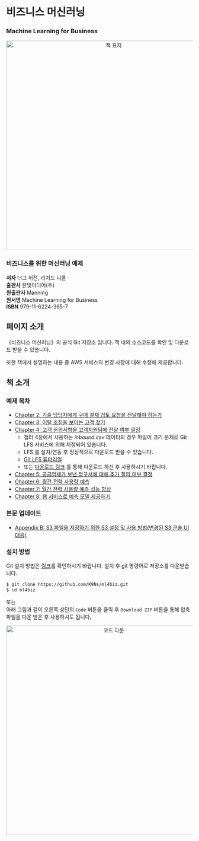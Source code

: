 # 비즈니스 머신러닝
### **Machine Learning for Business**

<p align="center">
<img width="565" alt="책 표지" src="https://user-images.githubusercontent.com/8121792/102049161-b700ea00-3e23-11eb-85c4-aa407f0af6e2.jpg">
</p>


### 비즈니스를 위한 머신러닝 예제

**저자** 더그 허전, 리처드 니콜  
**출판사** 한빛미디어(주)  
**원출판사** Manning  
**원서명** Machine Learning for Business  
**ISBN** 979-11-6224-365-7  


## 페이지 소개
《비즈니스 머신러닝》의 공식 Git 저장소 입니다. 책 내의 소스코드를 확인 및 다운로드 받을 수 있습니다.   
   
또한 책에서 설명하는 내용 중 AWS 서비스의 변경 사항에 대해 수정해 제공합니다.

## 책 소개

### 예제 목차
* [Chapter 2: 기술 담당자에게 구매 결재 검토 요청을 전달해야 하는가](/ch02)
* [Chapter 3: 이탈 조짐을 보이는 고객 찾기](/ch03)
* [Chapter 4: 고객 문의사항을 고객지원팀에 전달 여부 결정](/ch04)
  - 챕터 4장에서 사용하는 *inbound.csv* 데이터의 경우 파일이 크기 문제로 Git LFS 서비스에 의해 저장되어 있습니다.
  - LFS 를 설치/연동 후 정상적으로 다운로드 받을 수 있습니다.
  - [Git LFS 튜터리얼](https://github.com/git-lfs/git-lfs/wiki/Tutorial)
  - 또는 [다운로드 링크](https://s3.amazonaws.com/mlforbusiness/ch04/inbound.csv) 를 통해 다운로드 하신 후 사용하시기 바랍니다.
* [Chapter 5: 공급업체가 보낸 청구서에 대해 추가 질의 여부 결정](/ch05)
* [Chapter 6: 월간 전력 사용량 예측](/ch06)
* [Chapter 7: 월간 전력 사용량 예측 성능 향상](/ch07)
* [Chapter 8: 웹 서비스로 예측 모델 제공하기](/ch08)  
  
   
### 본문 업데이트
* [Appendix B: S3 파일을 저장하기 위한 S3 설정 및 사용 방법(변경된 S3 콘솔 UI 대응)](/appendix/b_s3.md)


### 설치 방법
Git 설치 방법은 [링크](https://git-scm.com/book/ko/v2/%EC%8B%9C%EC%9E%91%ED%95%98%EA%B8%B0-Git-%EC%84%A4%EC%B9%98)를 확인하시기 바랍니다.
설치 후 git 명령어로 저장소를 다운받습니다.

```sh
$ git clone https://github.com/K9Ns/ml4biz.git
$ cd ml4biz
```
   
또는   
아래 그림과 같이 오른쪽 상단의 `Code` 버튼을 클릭 후 `Download ZIP` 버튼을 통해 압축 파일을 다운 받은 후 사용하셔도 됩니다.      
<p align="center">
<img width="565" alt="코드 다운" src="https://user-images.githubusercontent.com/8121792/102132088-7e4e2880-3e96-11eb-92e8-ba71400c182e.png">
</p>
